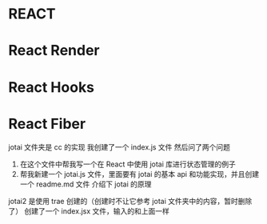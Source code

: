 # REACT

# React Render

# React Hooks

# React Fiber

jotai 文件夹是 cc 的实现
我创建了一个 index.js 文件 然后问了两个问题

1. 在这个文件中帮我写一个在 React 中使用 jotai 库进行状态管理的例子
2. 帮我新建一个 jotai.js 文件，里面要有 jotai 的基本 api 和功能实现，并且创建一个 readme.md 文件 介绍下 jotai 的原理

jotai2 是使用 trae 创建的（创建时不让它参考 jotai 文件夹中的内容，暂时删除了）
创建了一个 index.jsx 文件，输入的和上面一样

